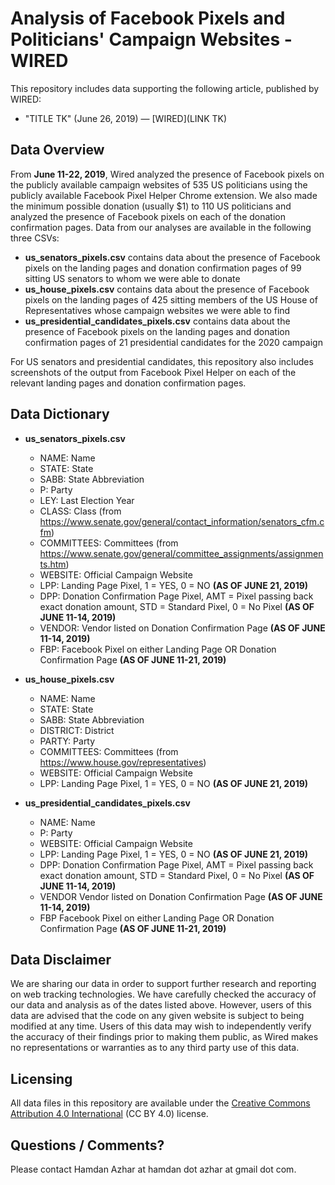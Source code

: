 # Analysis of Facebook Pixels and Politicians' Campaign Websites - WIRED

This repository includes data supporting the following article, published by WIRED:
- "TITLE TK" (June 26, 2019) — [WIRED](LINK TK)

## Data Overview
From **June 11-22, 2019**, Wired analyzed the presence of Facebook pixels on the publicly available campaign websites of 535 US politicians using the publicly available Facebook Pixel Helper Chrome extension. We also made the minimum possible donation (usually $1) to 110 US politicians and analyzed the presence of Facebook pixels on each of the donation confirmation pages. Data from our analyses are available in the following three CSVs:
- **us_senators_pixels.csv** contains data about the presence of Facebook pixels on the landing pages and donation confirmation pages of 99 sitting US senators to whom we were able to donate
- **us_house_pixels.csv** contains data about the presence of Facebook pixels on the landing pages of 425 sitting members of the US House of Representatives whose campaign websites we were able to find
- **us_presidential_candidates_pixels.csv** contains data about the presence of Facebook pixels on the landing pages and donation confirmation pages of 21 presidential candidates for the 2020 campaign

For US senators and presidential candidates, this repository also includes screenshots of the output from Facebook Pixel Helper on each of the relevant landing pages and donation confirmation pages.

## Data Dictionary
- **us_senators_pixels.csv**
  - NAME: Name
  - STATE: State
  - SABB: State Abbreviation
  - P: Party
  - LEY: Last Election Year
  - CLASS: Class (from https://www.senate.gov/general/contact_information/senators_cfm.cfm)
  - COMMITTEES: Committees (from https://www.senate.gov/general/committee_assignments/assignments.htm)
  - WEBSITE: Official Campaign Website
  - LPP: Landing Page Pixel, 1 = YES, 0 = NO **(AS OF JUNE 21, 2019)**
  - DPP: Donation Confirmation Page Pixel, AMT = Pixel passing back exact donation amount, STD = Standard Pixel, 0 = No Pixel **(AS OF JUNE 11-14, 2019)**
  - VENDOR: Vendor listed on Donation Confirmation Page **(AS OF JUNE 11-14, 2019)**
  - FBP: Facebook Pixel on either Landing Page OR Donation Confirmation Page **(AS OF JUNE 11-21, 2019)**

- **us_house_pixels.csv**
  - NAME: Name
  - STATE: State
  - SABB: State Abbreviation
  - DISTRICT: District
  - PARTY: Party
  - COMMITTEES: Committees (from https://www.house.gov/representatives)
  - WEBSITE: Official Campaign Website
  - LPP: Landing Page Pixel, 1 = YES, 0 = NO **(AS OF JUNE 21, 2019)**

- **us_presidential_candidates_pixels.csv**
  - NAME: Name
  - P: Party
  - WEBSITE: Official Campaign Website
  - LPP: Landing Page Pixel, 1 = YES, 0 = NO **(AS OF JUNE 21, 2019)**
  - DPP: Donation Confirmation Page Pixel, AMT = Pixel passing back exact donation amount, STD = Standard Pixel, 0 = No Pixel **(AS OF JUNE 11-14, 2019)**
  - VENDOR	Vendor listed on Donation Confirmation Page **(AS OF JUNE 11-14, 2019)**
  - FBP	Facebook Pixel on either Landing Page OR Donation Confirmation Page **(AS OF JUNE 11-21, 2019)**
  
## Data Disclaimer
We are sharing our data in order to support further research and reporting on web tracking technologies. We have carefully checked the accuracy of our data and analysis as of the dates listed above. However, users of this data are advised that the code on any given website is subject to being modified at any time.  Users of this data may wish to independently verify the accuracy of their findings prior to making them public, as Wired makes no representations or warranties as to any third party use of this data.

## Licensing
All data files in this repository are available under the [Creative Commons Attribution 4.0 International](https://creativecommons.org/licenses/by/4.0/) (CC BY 4.0) license.

## Questions / Comments?
Please contact Hamdan Azhar at hamdan dot azhar at gmail dot com.
